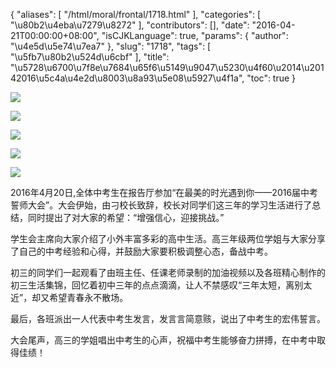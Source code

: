 {
    "aliases": [
        "/html/moral/frontal/1718.html"
    ],
    "categories": [
        "\u80b2\u4eba\u7279\u8272"
    ],
    "contributors": [],
    "date": "2016-04-21T00:00:00+08:00",
    "isCJKLanguage": true,
    "params": {
        "author": "\u4e5d\u5e74\u7ea7"
    },
    "slug": "1718",
    "tags": [
        "\u5fb7\u80b2\u524d\u6cbf"
    ],
    "title": "\u5728\u6700\u7f8e\u7684\u65f6\u5149\u9047\u5230\u4f60\u2014\u20142016\u5c4a\u4e2d\u8003\u8a93\u5e08\u5927\u4f1a",
    "toc": true
}

![](http://www.tfls.cn/images/160421/7-160421132923U9.jpg)




![](http://www.tfls.cn/images/160421/7-160421132922959.jpg)  

![](http://www.tfls.cn/images/160421/7-1604211329224E.jpg)




![](http://www.tfls.cn/images/160421/7-160421132922508.jpg)




![](http://www.tfls.cn/images/160421/7-160421132922Q7.jpg)




  









2016年4月20日,全体中考生在报告厅参加“在最美的时光遇到你——2016届中考誓师大会”。大会伊始，由刁校长致辞，校长对同学们这三年的学习生活进行了总结，同时提出了对大家的希望：“增强信心，迎接挑战。”




学生会主席向大家介绍了小外丰富多彩的高中生活。高三年级两位学姐与大家分享了自己的中考经验和心得，并鼓励大家要积极调整心态，备战中考。




初三的同学们一起观看了由班主任、任课老师录制的加油视频以及各班精心制作的初三生活集锦，回忆着初中三年的点点滴滴，让人不禁感叹“三年太短，离别太近”，却又希望青春永不散场。




最后，各班派出一人代表中考生发言，发言言简意赅，说出了中考生的宏伟誓言。




大会尾声，高三的学姐唱出中考生的心声，祝福中考生能够奋力拼搏，在中考中取得佳绩！



  


  




